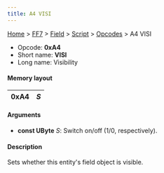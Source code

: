 ```yaml
---
title: A4 VISI
---
```


[Home](../../../../Main%20Page.md.md) > [FF7](../../../../FF7.md) > [Field](../../../Field.md) > [Script](../../Script.md) > [Opcodes](../Opcodes.md) > A4 VISI

-   Opcode: **0xA4**
-   Short name: **VISI**
-   Long name: Visibility

#### Memory layout

| 0xA4 | *S* |
|------|-----|

#### Arguments

-   **const UByte** *S*: Switch on/off (1/0, respectively).

#### Description

Sets whether this entity's field object is visible.
